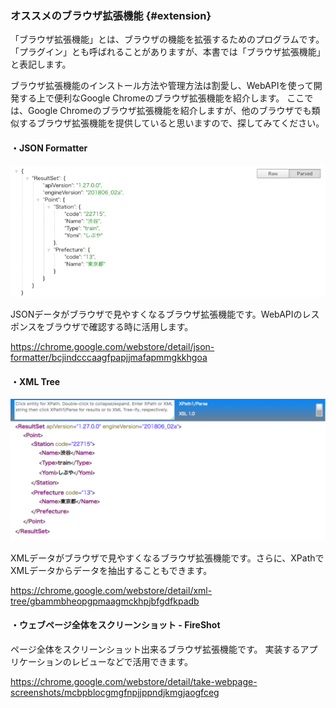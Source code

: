 ### オススメのブラウザ拡張機能 {#extension}

「ブラウザ拡張機能」とは、ブラウザの機能を拡張するためのプログラムです。
「プラグイン」とも呼ばれることがありますが、本書では「ブラウザ拡張機能」と表記します。

ブラウザ拡張機能のインストール方法や管理方法は割愛し、WebAPIを使って開発する上で便利なGoogle Chromeのブラウザ拡張機能を紹介します。
ここでは、Google Chromeのブラウザ拡張機能を紹介しますが、他のブラウザでも類似するブラウザ拡張機能を提供していると思いますので、探してみてください。

#### ・JSON Formatter

![img](/img/json_formatter.png)

JSONデータがブラウザで見やすくなるブラウザ拡張機能です。WebAPIのレスポンスをブラウザで確認する時に活用します。

https://chrome.google.com/webstore/detail/json-formatter/bcjindcccaagfpapjjmafapmmgkkhgoa

#### ・XML Tree

![img](/img/xml_tree.png)

XMLデータがブラウザで見やすくなるブラウザ拡張機能です。さらに、XPathでXMLデータからデータを抽出することもできます。

https://chrome.google.com/webstore/detail/xml-tree/gbammbheopgpmaagmckhpjbfgdfkpadb

#### ・ウェブページ全体をスクリーンショット - FireShot

ページ全体をスクリーンショット出来るブラウザ拡張機能です。
実装するアプリケーションのレビューなどで活用できます。

https://chrome.google.com/webstore/detail/take-webpage-screenshots/mcbpblocgmgfnpjjppndjkmgjaogfceg
